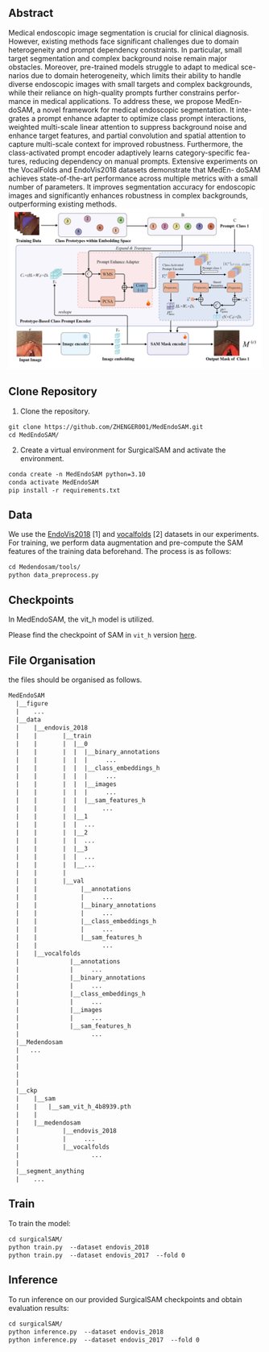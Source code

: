## Abstract 
Medical endoscopic image segmentation is crucial for clinical
diagnosis. However, existing methods face significant challenges due to
domain heterogeneity and prompt dependency constraints. In particular,
small target segmentation and complex background noise remain major
obstacles. Moreover, pre-trained models struggle to adapt to medical sce-
narios due to domain heterogeneity, which limits their ability to handle
diverse endoscopic images with small targets and complex backgrounds,
while their reliance on high-quality prompts further constrains perfor-
mance in medical applications. To address these, we propose MedEn-
doSAM, a novel framework for medical endoscopic segmentation. It inte-
grates a prompt enhance adapter to optimize class prompt interactions,
weighted multi-scale linear attention to suppress background noise and
enhance target features, and partial convolution and spatial attention to
capture multi-scale context for improved robustness. Furthermore, the
class-activated prompt encoder adaptively learns category-specific fea-
tures, reducing dependency on manual prompts. Extensive experiments
on the VocalFolds and EndoVis2018 datasets demonstrate that MedEn-
doSAM achieves state-of-the-art performance across multiple metrics
with a small number of parameters. It improves segmentation accuracy
for endoscopic images and significantly enhances robustness in complex
backgrounds, outperforming existing methods.
![](figure/framework.jpg)
## Clone Repository
1. Clone the repository.
``` shell
git clone https://github.com/ZHENGER001/MedEndoSAM.git
cd MedEndoSAM/
```
2. Create a virtual environment for SurgicalSAM and activate the environment.
```shell
conda create -n MedEndoSAM python=3.10
conda activate MedEndoSAM
pip install -r requirements.txt
```
## Data
We use the [EndoVis2018](https://endovissub2018-roboticscenesegmentation.grand-challenge.org/) [1] and [vocalfolds](https://github.com/imesluh/vocalfolds) [2] datasets in our experiments. 
For training, we perform data augmentation and pre-compute the SAM features of the training data beforehand. The process is as follows:
```
cd Medendosam/tools/
python data_preprocess.py
```
## Checkpoints

In MedEndoSAM, the vit_h model is utilized.

Please find the checkpoint of SAM in `vit_h` version [here](https://dl.fbaipublicfiles.com/segment_anything/sam_vit_h_4b8939.pth). 

##  File Organisation
the files should be organised as follows.
  ```tree
MedEndoSAM
    |__figure
    |    ...
    |__data
    |    |__endovis_2018
    |    |       |__train
    |    |       |  |__0
    |    |       |  |  |__binary_annotations
    |    |       |  |  |     ...
    |    |       |  |  |__class_embeddings_h
    |    |       |  |  |     ...
    |    |       |  |  |__images
    |    |       |  |  |     ...
    |    |       |  |  |__sam_features_h
    |    |       |  |       ...
    |    |       |  |__1
    |    |       |  |  ...
    |    |       |  |__2
    |    |       |  |  ...
    |    |       |  |__3
    |    |       |  |  ...
    |    |       |  |__...
    |    |       |     
    |    |       |__val
    |    |            |__annotations
    |    |            |     ...
    |    |            |__binary_annotations
    |    |            |     ...
    |    |            |__class_embeddings_h
    |    |            |     ...
    |    |            |__sam_features_h
    |    |                  ...
    |    |__vocalfolds
    |              |__annotations
    |              |     ...
    |              |__binary_annotations
    |              |     ...
    |              |__class_embeddings_h
    |              |     ...
    |              |__images
    |              |     ...
    |              |__sam_features_h
    |                    ...
    |__Medendosam
    |   ...
    |      
    | 
    |   
    |   
    |__ckp
    |    |__sam
    |    |   |__sam_vit_h_4b8939.pth
    |    |
    |    |__medendosam
    |            |__endovis_2018
    |            |     ...
    |            |__vocalfolds
    |                    ...
    |   
    |__segment_anything
    |    ...
  ```
##  Train
To train the model:
```
cd surgicalSAM/
python train.py  --dataset endovis_2018
python train.py  --dataset endovis_2017  --fold 0
```

##  Inference
To run inference on our provided SurgicalSAM checkpoints and obtain evaluation results:
```
cd surgicalSAM/
python inference.py  --dataset endovis_2018
python inference.py  --dataset endovis_2017  --fold 0
